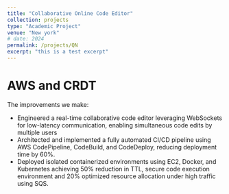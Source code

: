 ```yaml
---
title: "Collaborative Online Code Editor"
collection: projects
type: "Academic Project"
venue: "New york"
# date: 2024
permalink: /projects/QN
excerpt: "this is a test excerpt"
---
```


# AWS and CRDT

The improvements we make:
-  Engineered a real-time collaborative code editor leveraging WebSockets for low-latency communication, enabling
simultaneous code edits by multiple users
- Architected and implemented a fully automated CI/CD pipeline using AWS CodePipeline, CodeBuild, and CodeDeploy,
reducing deployment time by 60%.
- Deployed isolated containerized environments using EC2, Docker, and Kubernetes achieving 50% reduction in TTL,
secure code execution environment and 20% optimized resource allocation under high traffic using SQS.



